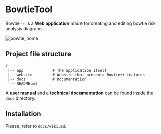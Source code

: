 # BowtieTool

Bowtie++ is a **Web application** made for creating and editing bowtie risk analysis diagrams.

![bowtie_home](https://user-images.githubusercontent.com/58697129/117776631-14b32a00-b23c-11eb-8d5f-c3029b3792c4.png)

## Project file structure

```
/
 |-- app             # The application itself
 |-- website         # Website that presents Bowtie++ features
 |-- docs            # Documentation
 `-- README.md
```

A **user manual** and a **technical documentation** can be found inside the `docs` directory.

## Installation

Please, refer to `docs/wiki.md`.
